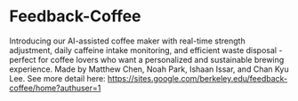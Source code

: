 # Feedback-Coffee
Introducing our AI-assisted coffee maker with real-time strength adjustment, daily caffeine intake monitoring, and efficient waste disposal - perfect for coffee lovers who want a personalized and sustainable brewing experience. Made by Matthew Chen, Noah Park, Ishaan Issar, and Chan Kyu Lee. See more detail here: https://sites.google.com/berkeley.edu/feedback-coffee/home?authuser=1
